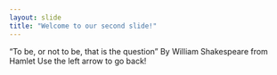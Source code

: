 ```yaml
---
layout: slide
title: "Welcome to our second slide!"
---
```

“To be, or not to be, that is the question” By William Shakespeare from Hamlet
Use the left arrow to go back!
